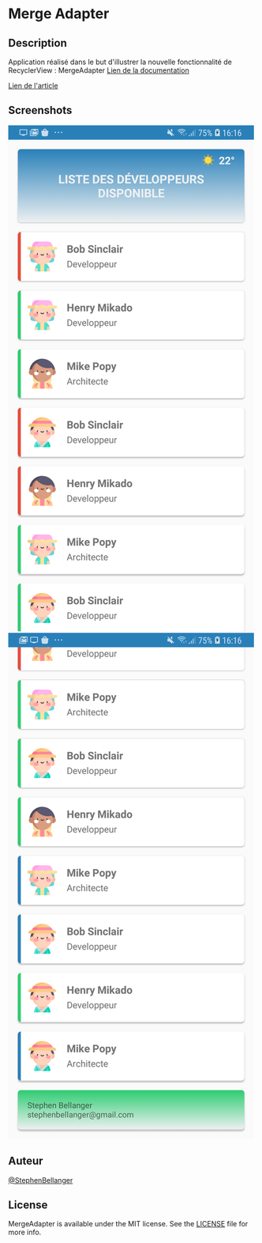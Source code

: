 # Merge Adapter

## Description

Application réalisé dans le but d'illustrer la nouvelle fonctionnalité de RecyclerView : MergeAdapter
[Lien de la documentation](https://developer.android.com/reference/androidx/recyclerview/widget/MergeAdapter)

[Lien de l'article](https://developer.android.com/reference/androidx/recyclerview/widget/MergeAdapter)


## Screenshots

![GitHub Logo](/screenshots/device-2020-05-31-161618.png)
![GitHub Logo](/screenshots/device-2020-05-31-161639.png)

## Auteur

[@StephenBellanger](https://stephenbellanger.wordpress.com) 

## License

MergeAdapter is available under the MIT license. See the  [LICENSE](https://github.com/stephenbellanger/ProBill/blob/master/LICENSE)  file for more info.
